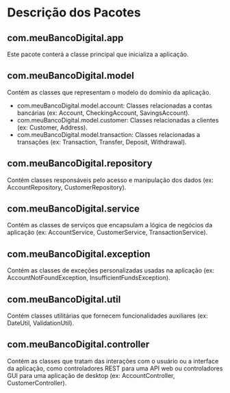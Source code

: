 # Descrição dos Pacotes

## com.meuBancoDigital.app

Este pacote conterá a classe principal que inicializa a aplicação.

## com.meuBancoDigital.model

Contém as classes que representam o modelo do domínio da aplicação.
- com.meuBancoDigital.model.account: Classes relacionadas a contas bancárias (ex: Account, CheckingAccount, SavingsAccount).
- com.meuBancoDigital.model.customer: Classes relacionadas a clientes (ex: Customer, Address).
- com.meuBancoDigital.model.transaction: Classes relacionadas a transações (ex: Transaction, Transfer, Deposit, Withdrawal).

## com.meuBancoDigital.repository

Contém classes responsáveis pelo acesso e manipulação dos dados (ex: AccountRepository, CustomerRepository).

## com.meuBancoDigital.service

Contém as classes de serviços que encapsulam a lógica de negócios da aplicação (ex: AccountService, CustomerService, TransactionService).

## com.meuBancoDigital.exception

Contém as classes de exceções personalizadas usadas na aplicação (ex: AccountNotFoundException, InsufficientFundsException).

## com.meuBancoDigital.util

Contém classes utilitárias que fornecem funcionalidades auxiliares (ex: DateUtil, ValidationUtil).

## com.meuBancoDigital.controller

Contém as classes que tratam das interações com o usuário ou a interface da aplicação, como controladores REST para uma API web ou controladores GUI para uma aplicação de desktop (ex: AccountController, CustomerController).
